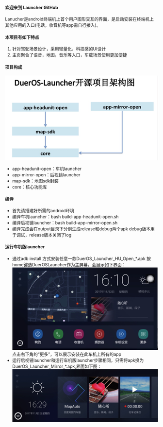 #### 欢迎来到 Launcher GitHub
Lanucher是android终端机上首个用户图形交互的界面，是启动安装在终端机上其他应用的入口(电话，收音机等app需自行接入)。
#### 本项目有如下特点
1. 针对驾驶场景设计，采用轻量化、科技感的UI设计
2. 主页聚合了语音，地图，音乐等入口，车载场景使用更加便捷

#### 项目构成

![](launcher.jpeg)

- app-headunit-open：车机launcher
- app-mirror-open：后视镜launcher
- map-sdk：地图sdk封装
- core：核心功能库

#### 编译
- 首先请搭建好所需的android环境
- 编译车机launcher：bash build-app-headunit-open.sh
- 编译后视镜launcher：bash build-app-mirror-open.sh
- 编译完成会在output目录下分别生成release和debug两个apk
debug版本用于调试，release版本关闭了log

#### 运行车机版launcher
- 通过adb install 方式安装任意一款DuerOS\_Launcher\_HU\_Open_*.apk
按home键选DuerOSLauncher作为主屏幕，会展示如下界面：
![launcher](main_page.jpeg)
点击右下角的“更多”，可以展示安装在此车机上所有的app
- 运行后视镜launcher和运行车机版launcher步骤相同，只需将apk换为DuerOS\_Launcher\_Mirror_*.apk,界面如下图：![](more_page.jpeg)


